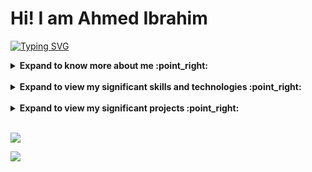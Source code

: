 # Hi! I am Ahmed Ibrahim

[![Typing SVG](https://readme-typing-svg.herokuapp.com?vCenter=true&size=17&width=500&lines=Senior+computer+engineering+student+@+Cairo+Uni;Passionate+about+software+engineering;I+believe+code+can+write+life-changing+stories)](https://git.io/typing-svg) 

<details>
<summary><b> Expand to know more about me :point_right:</b></summary> </br>
<table>
    <tr>
        <td></br><b style="font-size:30px">Curious about: :man_technologist: </b></br></br></td>
        <td></br><b style="font-size:30px">Bits about me: :space_invader:</b></br></br></td>
    </tr>
    <tr>
        <td>- Backend developement</br></br>
            - Code Quality</br></br>
            - Machine learning</br></br>
            - Deep learning</br></br>
        </td>
        <td>
            - :earth_americas: Former international relations manager and organizing commity president at AIESEC </br></br>
            - :art: I have an artistic talent (Piano and Drawing) </br></br>
            - :boxing_glove: I love sports especially basketball, horse-riding and boxing </br></br>
        </td>
    </tr>
</table></br>
</details>
</br>

<details>
<summary><b> Expand to view my significant skills and technologies :point_right:</b></summary> </br>
<div style="display:inline-block">
    <img alt="NodeJS" src="https://img.shields.io/badge/node.js-%2343853D.svg?style=for-the-badge&logo=node-dot-js&logoColor=white"/>
    <img alt="Express.js" src="https://img.shields.io/badge/express.js-%23404d59.svg?style=for-the-badge&logo=express&logoColor=%2361DAFB"/>
    <img alt="JavaScript" src="https://img.shields.io/badge/javascript-%23323330.svg?style=for-the-badge&logo=javascript&logoColor=%23F7DF1E"/>
    <img alt="dotNet" src="https://img.shields.io/badge/.NET-5C2D91?style=for-the-badge&logo=.net&logoColor=white"/>
    <img alt="C#" src="https://img.shields.io/badge/c%23-%23239120.svg?style=for-the-badge&logo=c-sharp&logoColor=white"/>
    <img alt="C++" src="https://img.shields.io/badge/c++-%2300599C.svg?style=for-the-badge&logo=c%2B%2B&logoColor=white"/>
    <img alt="Pandas" src="https://img.shields.io/badge/pandas-%23150458.svg?style=for-the-badge&logo=pandas&logoColor=white"/>
    <img alt="Numpy" src="https://img.shields.io/badge/numpy-%23013243.svg?style=for-the-badge&logo=numpy&logoColor=white"/>
    <img alt="Python" src="https://img.shields.io/badge/python-%2314354C.svg?style=for-the-badge&logo=python&logoColor=white"/>
    <img alt="SpringBoot" src="https://img.shields.io/badge/spring-%236DB33F.svg?style=for-the-badge&logo=spring&logoColor=white"/>
    <img alt="Java" src="https://img.shields.io/badge/java-%23ED8B00.svg?style=for-the-badge&logo=java&logoColor=white" />
    
</div></br>
</details>
</br>

<!-- start work project section -->
<details>
<summary><b> Expand to view my significant projects :point_right:</b></summary> </br>
<table>
  <thead>
    <tr>
      <th>Project Name</th>
      <th>Skills used</th>
      <th>Description</th>
    </tr>
  </thead>
  <tbody>
    <tr>
      <td><a href='https://github.com/AhmedIbrahimAbdellatif/LicensePlateRecognition'>License Plate Recognition</a></td>
      <td>Python, Numpy, Scikit-Image, Scipy, Opencv, Pytesseract</td>
      <td>Image Processing project - detecting license plate and applying OCR on it</td>
    </tr>
    <tr>
      <td><a href='https://github.com/AhmedIbrahimAbdellatif/BallCoaster-GameEngineProject'>Ball Coaster</a></td>
      <td>C++, OpenGL</td>
      <td>Computer graphics project - creating a game engine and using it to create a simple 3D game</td>
    </tr>
    <tr>
      <td><a href='https://github.com/AhmedIbrahimAbdellatif/CondaAutomation'>Flickr Clone</a></td>
      <td>Python</td>
      <td>Python script to automate finding and executing the correct command to install packages in a conda environment</td>
    </tr>
    <tr>
      <td><a href='https://github.com/AhmedIbrahimAbdellatif/Flickr-Api'>Flickr Clone</a></td>
      <td>JavaScript, NodeJs, Express, MongoDB, Jest</td>
      <td>Replicating Flickr app backend: REST APIs and database</td>
    </tr>
    <tr>
     <td><a href='https://github.com/AhmedIbrahimAbdellatif/Mini-Compiler'>Mini Compiler</a></td>
     <td>Bison, Flex, C-Language</td>
     <td>A mini compiler for a simple programming langauge</td>
    </tr>
    <tr>
     <td><a href='https://github.com/AhmedIbrahimAbdellatif/Space-Shapes'>Space Shapes</a></td>
     <td>Assembly Language</td>
     <td>A simple arcade game designed from A to Z by me and implemented 100% using Assembly</td>
    </tr>
  </tbody>
</table>
</details>
<!-- end work project section -->
</br>

<!-- ![Ahmed's github stats](https://github-readme-stats.vercel.app/api?username=AhmedIbrahimAbdellatif&count_private=true&line_height=40'&theme=algolia) -->
<img src='https://github-readme-stats.vercel.app/api?username=AhmedIbrahimAbdellatif&hide=stars,issues&show_icons=true&theme=algolia&count_private=true&line_height=40'/></br>

<!--[![Top Langs](https://github-readme-stats.vercel.app/api/top-langs/?username=AhmedIbrahimAbdellatif&theme=algolia)](https://github.com/anuraghazra/github-readme-stats)-->
<img src="https://media.giphy.com/media/PoEEkdnOS4gIybefeC/source.gif">
